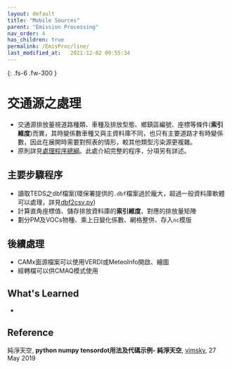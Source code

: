 ```yaml
---
layout: default
title: "Mobile Sources"
parent: "Emission Processing"
nav_order: 4
has_children: true
permalink: /EmisProc/line/
last_modified_at:   2021-12-02 09:55:34
---
```


{: .fs-6 .fw-300 }

# 交通源之處理
- 交通源排放量視道路種類、車種及排放型態、鄉鎮區編號、座標等條件(**索引維度**)而異，其時變係數車種又與主資料庫不同，也只有主要道路才有時變係數，因此在展開時需要對照表的情形，較其他類型污染源更複雜。
- 原則詳見[處理程序總綱](https://sinotec2.github.io/Focus-on-Air-Quality/EmsProc/#處理程序總綱)。此處介紹完整的程序，分項另有詳述。

## 主要步驟程序
- 讀取TEDS之dbf檔案(環保署提供的`.dbf`檔案過於龐大，超過一般資料庫軟體可以處理，詳見[dbf2csv.py](https://sinotec2.github.io/Focus-on-Air-Quality/EmisProc/dbf2csv.py/))
- 計算直角座標值、儲存排放資料庫的**索引維度**、對應的排放量矩陣
- 劃分PM及VOCs物種、乘上日變化係數、網格整併、存入`nc`模版

## 後續處理
- CAMx面源檔案可以使用VERDI或MeteoInfo開啟、繪圖
- 經轉檔可以供CMAQ模式使用

## What's Learned
- 

## Reference
純淨天空, **python numpy tensordot用法及代碼示例- 純淨天空**, [vimsky](https://vimsky.com/zh-tw/examples/usage/python-numpy.tensordot.html), 27 May 2019